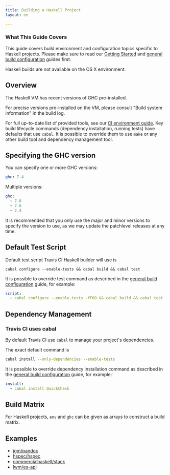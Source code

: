```yaml
---
title: Building a Haskell Project
layout: en

---
```


### What This Guide Covers

This guide covers build environment and configuration topics specific to Haskell projects. Please make sure to read our [Getting Started](/user/getting-started/) and [general build configuration](/user/customizing-the-build/) guides first.

Haskell builds are not available on the OS X environment.

## Overview

The Haskell VM has recent versions of GHC pre-installed.

For precise versions pre-installed on the VM, please consult "Build system information" in the build log.

For full up-to-date list of provided tools, see
our [CI environment guide](/user/ci-environment/). Key build lifecycle commands (dependency installation, running tests) have
defaults that use `cabal`. It is possible to override them to use `make` or any other build tool and dependency management tool.

## Specifying the GHC version

You can specify one or more GHC versions:

```yaml
ghc: 7.4
```

Multiple versions:

```yaml
ghc:
  - 7.8
  - 7.6
  - 7.4
```

It is recommended that you only use the major and minor versions to specify the version to use, as we may update the patchlevel releases at any time.

## Default Test Script

Default test script Travis CI Haskell builder will use is

```
cabal configure --enable-tests && cabal build && cabal test
```

It is possible to override test command as described in the [general build configuration](/user/customizing-the-build/) guide, for example:

```yaml
script:
  - cabal configure --enable-tests -fFOO && cabal build && cabal test
```

## Dependency Management

### Travis CI uses cabal

By default Travis CI use `cabal` to manage your project's dependencies.

The exact default command is

```bash
cabal install --only-dependencies --enable-tests
```

It is possible to override dependency installation command as described in the [general build configuration](/user/customizing-the-build/) guide,
for example:

```yaml
install:
  - cabal install QuickCheck
```

## Build Matrix

For Haskell projects, `env` and `ghc` can be given as arrays
to construct a build matrix.

## Examples

- [jgm/pandoc](https://github.com/jgm/pandoc/blob/master/.travis.yml)
- [hspec/hspec](https://github.com/hspec/hspec/blob/master/.travis.yml)
- [commercialhaskell/stack](https://github.com/commercialhaskell/stack/blob/master/.travis.yml)
- [lwm/es-api](https://github.com/lwm/es-api/blob/master/.travis.yml)

